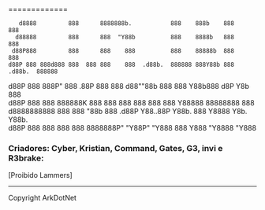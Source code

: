 
=============

                                                                           
       d8888         888      8888888b.           888    888b    888          888    
      d88888         888      888  "Y88b          888    8888b   888          888    
     d88P888         888      888    888          888    88888b  888          888    
    d88P 888 888d888 888  888 888    888  .d88b.  888888 888Y88b 888  .d88b.  888888 
   d88P  888 888P"   888 .88P 888    888 d88""88b 888    888 Y88b888 d8P  Y8b 888    
  d88P   888 888     888888K  888    888 888  888 888    888  Y88888 88888888 888    
 d8888888888 888     888 "88b 888  .d88P Y88..88P Y88b.  888   Y8888 Y8b.     Y88b.  
d88P     888 888     888  888 8888888P"   "Y88P"   "Y888 888    Y888  "Y8888   "Y888 
                                                                                     
### Criadores: Cyber, Kristian, Command, Gates, G3, invi e R3brake:

[Proibido Lammers]

---

Copyright ArkDotNet
